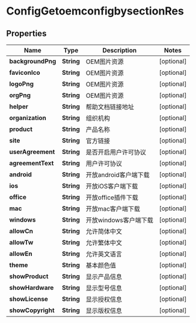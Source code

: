 # ConfigGetoemconfigbysectionRes

## Properties
Name | Type | Description | Notes
------------ | ------------- | ------------- | -------------
**backgroundPng** | **String** | OEM图片资源 |  [optional]
**faviconIco** | **String** | OEM图片资源 |  [optional]
**logoPng** | **String** | OEM图片资源 |  [optional]
**orgPng** | **String** | OEM图片资源 |  [optional]
**helper** | **String** | 帮助文档链接地址 |  [optional]
**organization** | **String** | 组织机构 |  [optional]
**product** | **String** | 产品名称 |  [optional]
**site** | **String** | 官方链接 |  [optional]
**userAgreement** | **String** | 是否开启用户许可协议 |  [optional]
**agreementText** | **String** | 用户许可协议 |  [optional]
**android** | **String** | 开放android客户端下载 |  [optional]
**ios** | **String** | 开放iOS客户端下载 |  [optional]
**office** | **String** | 开放office插件下载 |  [optional]
**mac** | **String** | 开放mac客户端下载 |  [optional]
**windows** | **String** | 开放windows客户端下载 |  [optional]
**allowCn** | **String** | 允许简体中文 |  [optional]
**allowTw** | **String** | 允许繁体中文 |  [optional]
**allowEn** | **String** | 允许英文语言 |  [optional]
**theme** | **String** | 基本颜色值 |  [optional]
**showProduct** | **String** | 显示产品信息 |  [optional]
**showHardware** | **String** | 显示型号信息 |  [optional]
**showLicense** | **String** | 显示授权信息 |  [optional]
**showCopyright** | **String** | 显示版权信息 |  [optional]
